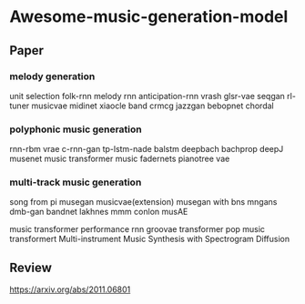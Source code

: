 # Awesome-music-generation-model

## Paper
### melody generation
unit selection
folk-rnn
melody rnn
anticipation-rnn
vrash
glsr-vae
seqgan
rl-tuner
musicvae
midinet
xiaocle band crmcg
jazzgan
bebopnet
chordal


### polyphonic music generation
rnn-rbm
vrae
c-rnn-gan
tp-lstm-nade
balstm
deepbach
bachprop
deepJ
musenet
music transformer
music fadernets
pianotree vae

### multi-track music generation
song from pi
musegan
musicvae(extension)
musegan with bns
mngans
dmb-gan
bandnet
lakhnes
mmm
conlon
musAE


music transformer
performance rnn
groovae
transformer
pop music transformert
Multi-instrument Music Synthesis with Spectrogram Diffusion 

## Review
https://arxiv.org/abs/2011.06801
